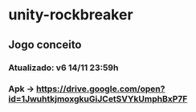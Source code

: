 # unity-rockbreaker
Jogo conceito
---
### Atualizado: v6 14/11 23:59h

### Apk -> https://drive.google.com/open?id=1JwuhtkjmoxgkuGiJCetSVYkUmphBxP7F
